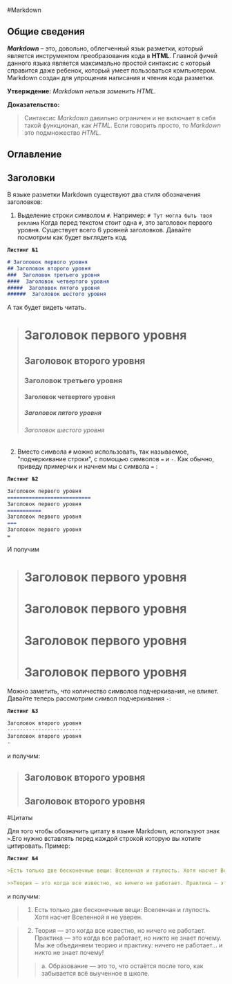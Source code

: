 #Markdown[](https://ru.wikipedia.org/wiki/Markdown)

## Общие сведения
_**Markdown**_ – это, довольно, облегченный язык разметки, который является инструментом преобразования кода в **HTML**. Главной фичей данного языка является максимально простой синтаксис с который справится даже ребенок, который умеет пользоваться компьютером. Markdown создан для упрощения написания и чтения кода разметки. 

**Утверждение:** _Markdown нельзя заменить HTML._

**Доказательство:**
>Синтаксис _Markdown_ давильно ограничен и не включает в себя такой функционал, как _HTML_. 
Если говорить просто, то  _Markdown_ это подмножество  _HTML_.

## Оглавление 

## Заголовки

В языке разметки Markdown существуют два стиля обозначения заголовков:
1. Выделение строки символом `#`. 
   Например:  `# Тут могла быть твоя реклама`
   Когда перед текстом стоит одна `#`, это заголовок первого уровня. Существует всего 6 уровней заголовков. 
   Давайте посмотрим как будет выглядеть код. 
  
  **`Листинг №1 `**
   ```Markdown
   # Заголовок первого уровня
   ## Заголовок второго уровня
   ###  Заголовок третьего уровня
   ####  Заголовок четвертого уровня
   #####  Заголовок пятого уровня
   ######  Заголовок шестого уровня
   ```
   А так будет видеть читать.

>    # Заголовок первого уровня
>    ## Заголовок второго уровня
>    ###  Заголовок третьего уровня
>    ####  Заголовок четвертого уровня
>    #####  Заголовок пятого уровня
>    ######  Заголовок шестого уровня

2. Вместо символа `#` можно использовать, так называемое,  "подчеркивание строки", с помощью символов `=` и `-`. Как обычно, приведу примерчик и начнем мы с символа  `=` :

**`Листинг №2 `**
   ```Markdown
   Заголовок первого уровня
   ===========================
   Заголовок первого уровня
   ===========
   Заголовок первого уровня
   ===
   Заголовок первого уровня
   =
   ```
И получим 

>Заголовок первого уровня
>===========================
>Заголовок первого уровня
>===========
>Заголовок первого уровня
>===
>Заголовок первого уровня
>=

Можно заметить, что количество символов подчеркивания, не влияет. Давайте теперь рассмотрим символ подчеркивания `-`:

**`Листинг №3 `**
```Markdown
Заголовок второго уровня
------------------------
Заголовок второго уровня
-
```
и получим:

>Заголовок второго уровня
>------------------------
>Заголовок второго уровня
>-

#Цитаты

Для того чтобы обозначить цитату в языке Markdown, используют знак `>`.Его нужно вставлять перед каждой строкой которую вы хотите цитировать. Пример:

**`Листинг №4 `**
```Markdown
>Есть только две бесконечные вещи: Вселенная и глупость. Хотя насчет Вселенной я не уверен.

>>Теория — это когда все известно, но ничего не работает. Практика — это когда все работает, но никто не знает почему. Мы же объединяем теорию и практику: ничего не работает… и никто не знает почему!
```
и получим: 

>1. Есть только две бесконечные вещи: Вселенная и глупость. Хотя насчет Вселенной я не уверен.

>2. Теория — это когда все известно, но ничего не работает. Практика — это когда все работает, но никто не знает почему. Мы же объединяем теорию и практику: ничего не работает… и никто не знает почему!
>>    a. Образование — это то, что остаётся после того, как забывается всё выученное в школе.

<!--Для обозначения цитат в языке Markdown используется знак «больше» («>»). Его можно вставлять как перед каждой строкой цитаты, так и только перед первой строкой параграфа. Также синтаксис Markdown позволяет создавать вложенные цитаты (цитаты внутри цитат). Для их разметки используются дополнительные уровни знаков цитирования («>»). Цитаты в Markdown могут содержать всевозможные элементы разметки. Цитаты в языке Markdown выглядят следующим образом:
<!--Язык разметки Markdown поддерживает 2 стиля обозначения заголовков: подчеркивание и выделение символом («#»). Выделение заголовков с помощью подчеркивания производится знаками равенства («=») в случае, если заголовок первого уровня, и дефисами («-») в случае, если заголовок второго уровня. Количество знаков подчеркивания не ограничивается. При выделении заголовков с помощью символа («#») используется от одного до шести данных символов, которые устанавливаются в начале строки (перед заголовком). В данном случае количество символов соответствует уровню заголовка. Кроме того, заголовок возможно снабдить закрывающимися символами («#»), хотя это и не является обязательным. Количество закрывающихся символов не обязано соответствовать количеству начальных символов. Уровень заголовка определяется по количеству начальных символов.
Заголовки первого и второго уровней, выполненные с помощью подчеркивания, выглядят следующим образом:
<!--
https://gist.github.com/Jekins/2bf2d0638163f1294637
Теперь рассмотрим более подробно функции языка разметки Markdown.-->
